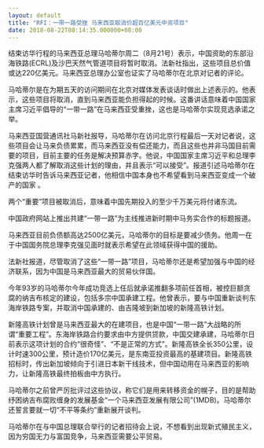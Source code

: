 ```yaml
---
layout: default
title: "RFI：一带一路受挫 马来西亚取消价超百亿美元中资项目"
date: 2018-08-22T08:14:35.000000+08:00
---
```


结束访华行程的马来西亚总理马哈蒂尔周二（8月21号）表示，中国资助的东部沿海铁路(ECRL)及沙巴天然气管道项目将暂时取消。法新社指出，这些项目总价值或达220亿美元。马来西亚总理办公室也证实了马哈蒂尔在北京对记者的评论。

马哈蒂尔是在为期五天的访问期间在北京对媒体发表谈话时做出上述表示的。他表示，这些项目将取消，直到马来西亚能负担得起的时候。这番讲话意味着中国国家主席习近平倡导的“一带一路”在马来西亚受重挫，这也是马哈蒂尔实现竞选承诺之举。

马来西亚国营通讯社马新社报导，马哈蒂尔在访问北京行程最后一天对记者说，这些项目会让马来负债累累，而马来西亚没有偿还能力，而且这些也并非马国目前需要的项目，目前主要的任务是解决预算赤字。他说，中国国家主席习近平和总理李克强两人都了解取消这些计划的理由，并且表示“可以接受”。报道引述马哈蒂尔在结束访华时告诉马来西亚记者，他相信中国本身也不希望看到马来西亚变成一个破产的国家 。

两个“重要”项目被取消后，意味着中国先期投入的至少千万美元将付诸东流。

中国政府网站上推出共建“一带一路”为主线推进新时期中马务实合作的标题报道。 

马来西亚目前负债额高达2500亿美元，马哈蒂尔的目标是要减少债务。他周一在于中国国务院总理李克强见面时就表示希望在此领域获得中国的援助。

法新社报道，尽管取消了这些“一带一路”项目，马哈蒂尔还是希望加强与中国的经济联系，因为中国是马来西亚最大的贸易伙伴国。

今年93岁的马哈蒂尔今年成功竞选上任后就承诺推翻多项前任首相，被控巨额贪腐的纳吉布核定的建设，包括多宗中国承建工程。他曾表示，要与中国重新谈判东海岸铁路专案，并取消中国承建的、由吉隆坡到新加坡的新隆高铁计划。

新隆高铁计划曾是马来西亚最大的在建项目，也是中国“一带一路”大战略的所谓“重要工程”。东海岸铁路合约要求由中方提供贷款，中国交建承建，马哈蒂尔日前表示这项计划的合约“很奇怪”、“不是正常的方式”。新隆高铁全长350公里，设计时速300公里，预计造价170亿美元，是东南亚投资最高的基建项目。新隆高铁招标时，传出新加坡倾向于引进日本新干线技术，但中国动用在马来西亚的影响力，让新隆高铁最终拍板由中方执行。

马哈蒂尔之前曾严厉批评过这些协议，称它们是用来转移资金的幌子，目的是帮助纾困纳吉布腐败缠身的发展基金“一个马来西亚发展有限公司”(1MDB)。马哈蒂尔还誓言要就一切“不平等条约”重新展开谈判。

马哈蒂尔在与中国总理联合举行的记者招待会上说，不想看到出现新式殖民主义，因为穷国无力与富国竞争，马来西亚需要公平贸易。

